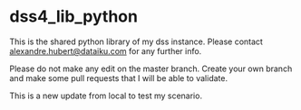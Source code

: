 # dss4_lib_python

This is the shared python library of my dss instance.
Please contact alexandre.hubert@dataiku.com for any further info.

Please do not make any edit on the master branch. Create your own branch 
and make some pull requests that I will be able to validate.

This is a new update from local to test my scenario.
